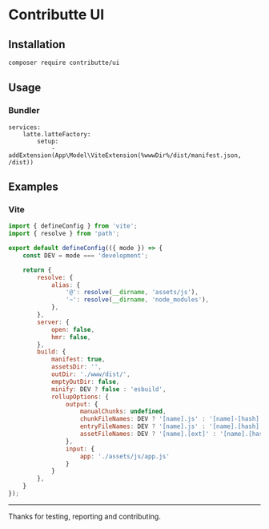 # Contributte UI

## Installation

```bash
composer require contributte/ui
```

## Usage

### Bundler

```neon
services:
	latte.latteFactory:
		setup:
			- addExtension(App\Model\ViteExtension(%wwwDir%/dist/manifest.json, /dist))
```

## Examples

### Vite

```js
import { defineConfig } from 'vite';
import { resolve } from 'path';

export default defineConfig(({ mode }) => {
	const DEV = mode === 'development';

	return {
		resolve: {
			alias: {
				'@': resolve(__dirname, 'assets/js'),
				'~': resolve(__dirname, 'node_modules'),
			},
		},
		server: {
			open: false,
			hmr: false,
		},
		build: {
			manifest: true,
			assetsDir: '',
			outDir: './www/dist/',
			emptyOutDir: false,
			minify: DEV ? false : 'esbuild',
			rollupOptions: {
				output: {
					manualChunks: undefined,
					chunkFileNames: DEV ? '[name].js' : '[name]-[hash].js',
					entryFileNames: DEV ? '[name].js' : '[name].[hash].js',
					assetFileNames: DEV ? '[name].[ext]' : '[name].[hash].[ext]',
				},
				input: {
					app: './assets/js/app.js'
				}
			}
		},
	}
});
```


---------------

Thanks for testing, reporting and contributing.
